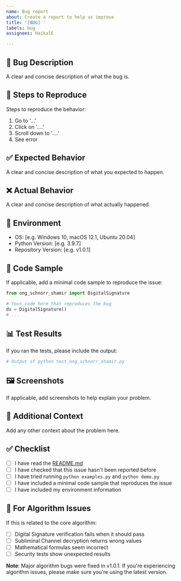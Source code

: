 ```yaml
---
name: Bug report
about: Create a report to help us improve
title: '[BUG] '
labels: bug
assignees: HaikalE

---
```


## 🐛 Bug Description
A clear and concise description of what the bug is.

## 🔄 Steps to Reproduce
Steps to reproduce the behavior:
1. Go to '...'
2. Click on '....'
3. Scroll down to '....'
4. See error

## ✅ Expected Behavior
A clear and concise description of what you expected to happen.

## ❌ Actual Behavior
A clear and concise description of what actually happened.

## 📱 Environment
 - OS: [e.g. Windows 10, macOS 12.1, Ubuntu 20.04]
 - Python Version: [e.g. 3.9.7]
 - Repository Version: [e.g. v1.0.1]

## 📝 Code Sample
If applicable, add a minimal code sample to reproduce the issue:

```python
from ong_schnorr_shamir import DigitalSignature

# Your code here that reproduces the bug
ds = DigitalSignature()
# ...
```

## 📊 Test Results
If you ran the tests, please include the output:

```bash
# Output of python test_ong_schnorr_shamir.py
```

## 🖼️ Screenshots
If applicable, add screenshots to help explain your problem.

## 🤔 Additional Context
Add any other context about the problem here.

## ✅ Checklist
- [ ] I have read the [README.md](../README.md)
- [ ] I have checked that this issue hasn't been reported before
- [ ] I have tried running `python examples.py` and `python demo.py`
- [ ] I have included a minimal code sample that reproduces the issue
- [ ] I have included my environment information

## 🔧 For Algorithm Issues
If this is related to the core algorithm:

- [ ] Digital Signature verification fails when it should pass
- [ ] Subliminal Channel decryption returns wrong values
- [ ] Mathematical formulas seem incorrect
- [ ] Security tests show unexpected results

**Note**: Major algorithm bugs were fixed in v1.0.1. If you're experiencing algorithm issues, please make sure you're using the latest version.
